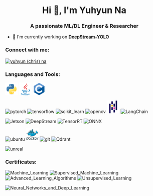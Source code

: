 <h1 align="center">Hi 👋, I'm Yuhyun Na</h1>
<h3 align="center">A passionate ML/DL Engineer & Researcher</h3>

- 🔭 I'm currently working on [**DeepStream-YOLO**](https://github.com/YuhyunNa/DeepStream-Yolo/tree/add-yolo-world)

<h3 align="left">Connect with me:</h3>
<p align="left">
<a href="https://www.linkedin.com/in/yuhyun-chris-na-829a74227/" target="blank">
<img align="center" src="https://raw.githubusercontent.com/rahuldkjain/github-profile-readme-generator/master/src/images/icons/Social/linked-in-alt.svg" alt="yuhyun (chris) na" height="30" width="40" />
</a>
</p>

<h3 align="left">Languages and Tools:</h3>

<p align="left">
<!-- Python -->
<img src="https://raw.githubusercontent.com/devicons/devicon/master/icons/python/python-original.svg" alt="python" width="40" height="40"/>
<!-- Java -->
<img src="https://raw.githubusercontent.com/devicons/devicon/master/icons/java/java-original.svg" alt="java" width="40" height="40"/>
<!-- c -->
<img src="https://raw.githubusercontent.com/devicons/devicon/master/icons/c/c-original.svg" alt="c" width="40" height="40"/>
</p>
<p align="left">
<!-- PyTorch -->
<img src="https://www.vectorlogo.zone/logos/pytorch/pytorch-icon.svg" alt="pytorch" width="40" height="40"/>
<!-- TensorFlow -->
<img src="https://www.vectorlogo.zone/logos/tensorflow/tensorflow-icon.svg" alt="tensorflow" width="40" height="40"/>
<!-- Scikit_learn -->
<img src="https://upload.wikimedia.org/wikipedia/commons/0/05/Scikit_learn_logo_small.svg" alt="scikit_learn" width="40" height="40"/>
<!-- OpenCV -->
<img src="https://www.vectorlogo.zone/logos/opencv/opencv-icon.svg" alt="opencv" width="40" height="40"/>
<!-- Pandas -->
<img src="https://raw.githubusercontent.com/devicons/devicon/2ae2a900d2f041da66e950e4d48052658d850630/icons/pandas/pandas-original.svg" alt="pandas" width="40" height="40"/>
<!-- LangChain -->
<img src="https://api.nuget.org/v3-flatcontainer/langchain/0.12.3-dev.127/icon" alt="LangChain" width="40" height="40"/>
</p>
<p align="left"> 
<!-- Jetson -->
<img src="https://www.openrtm.org/openrtm/sites/default/files/6341/NV_JETSON_TX1_LOGO4.png" alt="Jetson" width="40" height="40"/>
<!-- DeepStream -->
<img src="https://assets.nvidiagrid.net/ngc/logos/Deepstream.png" alt="DeepStream" width="40" height="40"/>
<!-- TensorRT -->
<img src="https://i1.daumcdn.net/thumb/C276x260/?fname=https://blog.kakaocdn.net/dn/bS3V2v/btqGH2cXYgM/ScbjSdycYCkDkpJqT0z7O0/img.png" alt="TensorRT" width="40" height="40"/>
<!-- ONNX -->
<img src="https://miro.medium.com/v2/resize:fit:1400/1*B2T8bycSeIhPFooIwGf8fw.png" alt="ONNX" width="40" height="40"/>
</p>
<p align="left">
<!-- Ubuntu -->
<img src="https://www.vectorlogo.zone/logos/ubuntu/ubuntu-icon.svg" alt="ubuntu" width="40" height="40"/>
<!-- docker -->
<img src="https://raw.githubusercontent.com/devicons/devicon/master/icons/docker/docker-original-wordmark.svg" alt="docker" width="40" height="40"/>
<!-- Git -->
<img src="https://www.vectorlogo.zone/logos/git-scm/git-scm-icon.svg" alt="git" width="40" height="40"/>
<!-- Qdrant -->
<img src="https://avatars.githubusercontent.com/u/73504361?s=280&v=4" alt="Qdrant" width="40" height="40"/>
</p>
<!-- Unreal -->
<img src="https://raw.githubusercontent.com/kenangundogan/fontisto/036b7eca71aab1bef8e6a0518f7329f13ed62f6b/icons/svg/brand/unreal-engine.svg" alt="unreal" width="40" height="40"/>
</p>


<h3 align="left">Certificates:</h3>
<p align="left">
<!-- Machine_Learning -->
<img src="https://github.com/YuhyunNa/YuhyunNa/assets/82826442/d72ebc90-b0a3-4f76-8e85-ae8ea59b7305" alt="Machine_Learning" width="500"/>
<!-- Supervised_Machine_Learning -->
<img src="https://github.com/YuhyunNa/YuhyunNa/assets/82826442/b4212420-4c1e-4b93-a319-fb57db106c1d" alt="Supervised_Machine_Learning" width="500"/>
<!-- Advanced_Learning_Algorithms -->
<img src="https://github.com/YuhyunNa/YuhyunNa/assets/82826442/866dade3-4246-4db8-89c9-be6cf32366b4" alt="Advanced_Learning_Algorithms" width="500"/>
<!-- Unsupervised_Learning -->
<img src="https://github.com/YuhyunNa/YuhyunNa/assets/82826442/551564dc-3d92-400e-9bd3-0bf75bd52f18" alt="Unsupervised_Learning" width="500"/>
</p>

<p align="left">
<!-- Neural_Networks_and_Deep_Learning -->
<img src="https://github.com/YuhyunNa/YuhyunNa/assets/82826442/baf76c2a-ca0b-430d-9b91-d1b77735deb1" alt="Neural_Networks_and_Deep_Learning" width="500"/>
</p>
